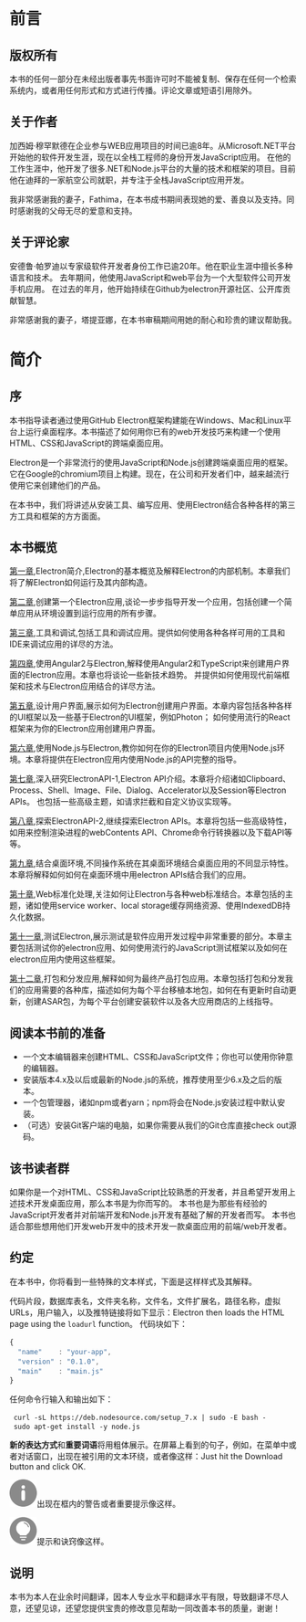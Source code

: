 # 前言


## 版权所有
本书的任何一部分在未经出版者事先书面许可时不能被复制、保存在任何一个检索系统内，或者用任何形式和方式进行传播。评论文章或短语引用除外。

## 关于作者
加西姆·穆罕默德在企业参与WEB应用项目的时间已逾8年。从Microsoft.NET平台开始他的软件开发生涯，现在以全栈工程师的身份开发JavaScript应用。
在他的工作生涯中，他开发了很多.NET和Node.js平台的大量的技术和框架的项目。目前他在迪拜的一家航空公司就职，并专注于全栈JavaScript应用开发。

我非常感谢我的妻子，Fathima，在本书成书期间表现她的爱、善良以及支持。同时感谢我的父母无尽的爱意和支持。

## 关于评论家
安德鲁·帕罗迪以专家级软件开发者身份工作已逾20年。他在职业生涯中擅长多种语言和技术。
去年期间，他使用JavaScript和web平台为一个大型软件公司开发手机应用。
在过去的年月，他开始持续在Github为electron开源社区、公开库贡献智慧。

非常感谢我的妻子，塔提亚娜，在本书审稿期间用她的耐心和珍贵的建议帮助我。

# 简介
## 序
本书指导读者通过使用GitHub Electron框架构建能在Windows、Mac和Linux平台上运行桌面程序。本书描述了如何用你已有的web开发技巧来构建一个使用HTML、CSS和JavaScript的跨端桌面应用。

Electron是一个非常流行的使用JavaScript和Node.js创建跨端桌面应用的框架。它在Google的chromium项目上构建。现在，在公司和开发者们中，越来越流行使用它来创建他们的产品。

在本书中，我们将讲述从安装工具、编写应用、使用Electron结合各种各样的第三方工具和框架的方方面面。

## 本书概览
[第一章](chap1/README.md),Electron简介,Electron的基本概览及解释Electron的内部机制。本章我们将了解Electron如何运行及其内部构造。

[第二章](chap2/README.md),创建第一个Electron应用,谈论一步步指导开发一个应用，包括创建一个简单应用从环境设置到运行应用的所有步骤。

[第三章](chap3/README.md),工具和调试,包括工具和调试应用。提供如何使用各种各样可用的工具和IDE来调试应用的详尽的方法。

[第四章](chap4/README.md),使用Angular2与Electron,解释使用Angular2和TypeScript来创建用户界面的Electron应用。本章也将谈论一些新技术趋势。
并提供如何使用现代前端框架和技术与Electron应用结合的详尽方法。

[第五章](chap5/README.md),设计用户界面,展示如何为Electron创建用户界面。本章内容包括各种各样的UI框架以及一些基于Electron的UI框架，例如Photon；
如何使用流行的React框架来为你的Electron应用创建用户界面。

[第六章](chap6/README.md),使用Node.js与Electron,教你如何在你的Electron项目内使用Node.js环境。本章将提供在Electron应用内使用Node.js的API完整的指导。

[第七章](chap7/README.md),深入研究ElectronAPI-1,Electron API介绍。本章将介绍诸如Clipboard、Process、Shell、Image、File、Dialog、Accelerator以及Session等Electron APIs。
也包括一些高级主题，如请求拦截和自定义协议实现等。

[第八章](chap8/README.md),探索ElectronAPI-2,继续探索Electron APIs。本章将包括一些高级特性，如用来控制渲染进程的webContents API、Chrome命令行转换器以及下载API等等。

[第九章](chap9/README.md),结合桌面环境,不同操作系统在其桌面环境结合桌面应用的不同显示特性。本章将解释如何如何在桌面环境中用electron APIs结合我们的应用。

[第十章](chap10/README.md),Web标准化处理,关注如何让Electron与各种web标准结合。本章包括的主题，诸如使用service worker、local storage缓存网络资源、使用IndexedDB持久化数据。

[第十一章](chap11/README.md),测试Electron,展示测试是软件应用开发过程中非常重要的部分。本章主要包括测试你的electron应用、如何使用流行的JavaScript测试框架以及如何在electron应用内使用这些框架。

[第十二章](chap11/README.md),打包和分发应用,解释如何为最终产品打包应用。本章包括打包和分发我们的应用需要的各种库，描述如何为每个平台移植本地包，如何在有更新时自动更新，创建ASAR包，为每个平台创建安装软件以及各大应用商店的上线指导。

## 阅读本书前的准备
- 一个文本编辑器来创建HTML、CSS和JavaScript文件；你也可以使用你钟意的编辑器。
- 安装版本4.x及以后或最新的Node.js的系统，推荐使用至少6.x及之后的版本。
- 一个包管理器，诸如npm或者yarn；npm将会在Node.js安装过程中默认安装。
- （可选）安装Git客户端的电脑，如果你需要从我们的Git仓库直接check out源码。

## 该书读者群
如果你是一个对HTML、CSS和JavaScript比较熟悉的开发者，并且希望开发用上述技术开发桌面应用，那么本书是为你而写的。
本书也是为那些有经验的JavaScript开发者并对前端开发和Node.js开发有基础了解的开发者而写。
本书也适合那些想用他们开发web开发中的技术开发一款桌面应用的前端/web开发者。

## 约定
在本书中，你将看到一些特殊的文本样式，下面是这样样式及其解释。

代码片段，数据库表名，文件夹名称，文件名，文件扩展名，路径名称，虚拟URLs，用户输入，以及推特链接将如下显示：Electron then loads the HTML page using the `loadurl` function。
代码块如下：
```js
{
  "name"    : "your-app",
  "version" : "0.1.0",
  "main"    : "main.js"
}
```

任何命令行输入和输出如下：
```git
 curl -sL https://deb.nodesource.com/setup_7.x | sudo -E bash -
 sudo apt-get install -y node.js
```
**新的表达方式**和**重要词语**将用粗体展示。在屏幕上看到的句子，例如，在菜单中或者对话窗口，出现在被引用的文本环绕，或者像这样：Just hit the Download button and click OK.

![img](img/info.png)出现在框内的警告或者重要提示像这样。

![img](img/tip.png)提示和诀窍像这样。



## 说明
本书为本人在业余时间翻译，因本人专业水平和翻译水平有限，导致翻译不尽人意，还望见谅，还望您提供宝贵的修改意见帮助一同改善本书的质量，谢谢！